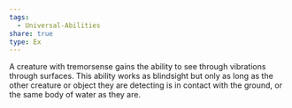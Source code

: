 ```yaml
---
tags:
  - Universal-Abilities
share: true
type: Ex
---
```

A creature with tremorsense gains the ability to see through vibrations through surfaces. This ability works as blindsight but only as long as the other creature or object they are detecting is in contact with the ground, or the same body of water as they are.